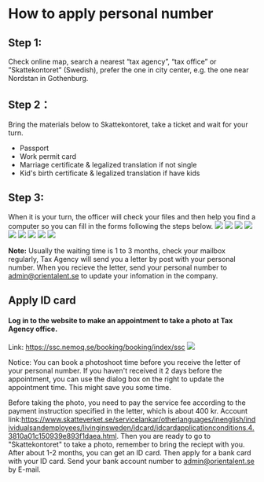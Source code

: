 # How to apply personal number

## Step 1:
Check online map, search a nearest “tax agency”, “tax office” or ”Skattekontoret” (Swedish), prefer the one in city center, e.g. the one near Nordstan in Gothenburg.

## Step 2：
Bring the materials below to Skattekontoret, take a ticket and wait for your turn.

* Passport
* Work permit card
* Marriage certificate & legalized translation if not single
* Kid's birth certificate & legalized translation if have kids

## Step 3:
When it is your turn, the officer will check your files and then help you find a computer so you can fill in the forms following the steps below.
<img src='images/pn/1.png'>
<img src='images/pn/2.png'>
<img src='images/pn/3.png'>
<img src='images/pn/4.png'>
<img src='images/pn/5.png'>
<img src='images/pn/6.png'>
<img src='images/pn/7.png'>
<img src='images/pn/8.png'>
<img src='images/pn/9.png'>

**Note:** Usually the waiting time is 1 to 3 months, check your mailbox regularly, Tax Agency will send you a letter by post with your personal number. When you recieve the letter, send your personal number to admin@orientalent.se to update your infomation in the company.


## Apply ID card
#### Log in to the website to make an appointment to take a photo at Tax Agency office.

Link: https://ssc.nemoq.se/booking/booking/index/ssc
<img src='images/pn/10.png'>

Notice: You can book a photoshoot time before you receive the letter of your personal number. If you haven't received it 2 days before the appointment, you can use the dialog box on the right to update the appointment time. This might save you some time.

Before taking the photo, you need to pay the service fee according to the payment instruction specified in the letter, which is about 400 kr. Account link:https://www.skatteverket.se/servicelankar/otherlanguages/inenglish/individualsandemployees/livinginsweden/idcard/idcardapplicationconditions.4.3810a01c150939e893f1daea.html. Then you are ready to go to "Skattekontoret" to take a photo, remember to bring the reciept with you. After about 1-2 months, you can get an ID card. Then apply for a bank card with your ID card. Send your bank account number to admin@orientalent.se by E-mail.
